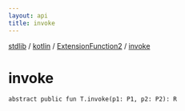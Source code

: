 ```yaml
---
layout: api
title: invoke
---
```

[stdlib](../../index.md) / [kotlin](../index.md) / [ExtensionFunction2](index.md) / [invoke](invoke.md)

# invoke

```
abstract public fun T.invoke(p1: P1, p2: P2): R
```
